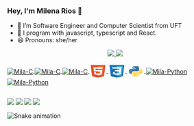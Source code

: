 ### Hey, I'm Milena Rios 💟


- 🔭 I’m Software Engineer and Computer Scientist from UFT
- 🌱 I program with javascript, typescript and React. 
- 😄 Pronouns: she/her


<div align="center">
  <a href="https://github.com/milenacrios">
  <img height="180em" src="https://github-readme-stats.vercel.app/api?username=milenacrios&show_icons=true&theme=dracula&include_all_commits=true&count_private=true"/>
  <img height="180em" src="https://github-readme-stats.vercel.app/api/top-langs/?username=milenacrios&layout=compact&langs_count=7&theme=dracula"/>
</div>

<div style="display: inline_block"><br>
  <img align="center" alt="Mila-C" height="30" width="40" src="https://cdn.jsdelivr.net/gh/devicons/devicon/icons/c/c-original.svg">
  <img align="center" alt="Mila-C" height="30" width="40" src="https://cdn.jsdelivr.net/gh/devicons/devicon/icons/dart/dart-original.svg">
  <img align="center" alt="Mila-C" height="30" width="40" src="https://cdn.jsdelivr.net/gh/devicons/devicon/icons/flutter/flutter-original.svg">
  <img align="center" alt="Mila-HTML" height="30" width="40" src="https://raw.githubusercontent.com/devicons/devicon/master/icons/html5/html5-original.svg">
  <img align="center" alt="Mila-CSS" height="30" width="40" src="https://raw.githubusercontent.com/devicons/devicon/master/icons/css3/css3-original.svg">
  <img align="center" alt="Mila-Python" height="30" width="40" src="https://raw.githubusercontent.com/devicons/devicon/master/icons/python/python-original.svg">
  <img align="center" alt="Mila-Python" height="30" width="40" src="https://cdn.jsdelivr.net/gh/devicons/devicon/icons/postgresql/postgresql-original.svg">
   <img align="center" alt="Mila-Python" height="30" width="40" src="https://cdn.jsdelivr.net/gh/devicons/devicon/icons/php/php-original.svg">
  

  ##
  
<div> 
  <a href="https://www.youtube.com/channel/UCtvF5_mFxPSMJdSyvfLNtaw"><img src="https://img.shields.io/badge/YouTube-FF0000?style=for-the-badge&logo=youtube&logoColor=white" target="_blank"></a>
  <a href="https://www.instagram.com/riosmilena" target="_blank"><img src="https://img.shields.io/badge/-Instagram-%23E4405F?style=for-the-badge&logo=instagram&logoColor=white" target="_blank"></a>
  <a href = "mailto:milena.rios@mail.uft.edu.br"><img src="https://img.shields.io/badge/-Gmail-%23333?style=for-the-badge&logo=gmail&logoColor=white" target="_blank"></a>
  <a href="https://www.linkedin.com/in/milena-rios-1171731b1/" target="_blank"><img src="https://img.shields.io/badge/-LinkedIn-%230077B5?style=for-the-badge&logo=linkedin&logoColor=white" target="_blank"></a> 
 
</div>

![Snake animation](https://github.com/milenacrios/milenacrios/blob/output/github-contribution-grid-snake.svg)
